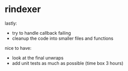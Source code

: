 # rindexer

lastly:
- try to handle callback failing
- cleanup the code into smaller files and functions

nice to have:
- look at the final unwraps
- add unit tests as much as possible (time box 3 hours)
